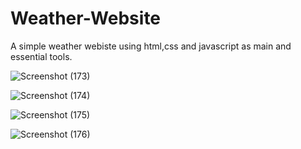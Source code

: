 # Weather-Website
A simple weather webiste using html,css and javascript as main and essential tools.


![Screenshot (173)](https://github.com/user-attachments/assets/d491f4e3-daaa-4d03-b55e-e4d8ee79212e)



![Screenshot (174)](https://github.com/user-attachments/assets/48eb204f-8fc1-4c3b-a175-a212424a3e3a)




![Screenshot (175)](https://github.com/user-attachments/assets/abcedc04-78e4-405c-ab45-0e843d98a806)





![Screenshot (176)](https://github.com/user-attachments/assets/2db62ec4-465b-4d8b-90cb-9df7103408d7)
